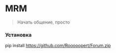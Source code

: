 # MRM #
> Начать общение, просто

### Установка ###
  pip install https://github.com/Rooooopert/Forum.zip
